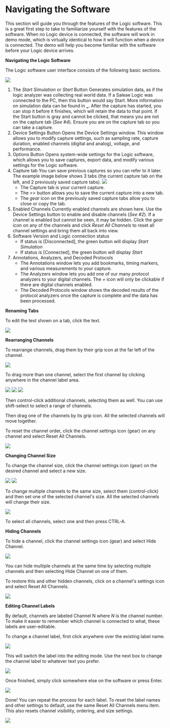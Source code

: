 # Navigating the Software

This section will guide you through the features of the Logic software. This is a great first step to take to familiarize yourself with the features of the software. When no Logic device is connected, the software will work in demo mode, which is virtually identical to how it will function when a device is connected. The demo will help you become familiar with the software before your Logic device arrives.

**Navigating the Logic Software**

The Logic software user interface consists of the following basic sections.

![](https://trello-attachments.s3.amazonaws.com/55f0ad9685db3c82f0f3aeba/5ae1f9f79107b39ac226e523/e3f9f9eecf3dc8bcd61877c8b37c6998/sw-UI.png)

1. The _Start Simulation_ or _Start_ Button Generates simulation data, as if the logic analyzer was collecting real world data. If a Saleae Logic was connected to the PC, then this button would say Start. More information on simulation data can be found in **\_**. After the capture has started, you can stop it before it finishes, which will retain the data to that point. If the Start button is gray and cannot be clicked, that means you are not on the capture tab \(_See \#4_\). Ensure you are on the capture tab so you can take a capture.
2. Device Settings Button Opens the Device Settings window. This window allows you to modify capture settings, such as sampling rate, capture duration, enabled channels \(digital and analog\), voltage, and performance.
3. Options Button Opens system-wide settings for the Logic software, which allows you to save captures, export data, and modify various settings for the Logic software.
4. Capture tab You can save previous captures so you can refer to it later. The example image below shows 3 tabs \(the current capture tab on the left, and 2 previously saved capture tabs\). ![](https://trello-attachments.s3.amazonaws.com/55f0ad9685db3c82f0f3aeba/5ae1f9f79107b39ac226e523/748035442cfeac65bfb1826a072ca34b/cap-tabs.png)
   * The Capture tab is your current capture. 
   * The &gt;&gt; button allows you to save the current capture into a new tab. 
   * The _gear_ icon on the previously saved capture tabs allow you to close or copy the tab.
5. Enabled Channels Currently enabled channels are shown here. Use the Device Settings button to enable and disable channels \(_See \#2_\). If a channel is enabled but cannot be seen, it may be hidden. Click the _gear_ icon on any of the channels and click _Reset All Channels_ to reset all channel settings and bring them all back into view.
6. Software Version and Logic connection status
   * If status is \[Disconnected\], the green button will display _Start Simulation_
   * If status is \[Connected\], the green button will display _Start_
7. Annotations, Analyzers, and Decoded Protocols
   * The Annotations window lets you add bookmarks, timing markers, and various measurements to your capture.
   * The Analyzers window lets you add one of our many protocol analyzers to your digital channels. The _+_ icon will only be clickable if there are digital channels enabled.
   * The Decoded Protocols window shows the decoded results of the protocol analyzers once the capture is complete and the data has been processed.

**Renaming Tabs**

To edit the text shown on a tab, click the text.

![](https://trello-attachments.s3.amazonaws.com/57215c93d776ced6a7215d8a/349x100/4ce456d907ecbd65365c859d3cbd2765/edit_tab_label.png)

**Rearranging Channels**

To rearrange channels, drag them by their grip icon at the far left of the channel.

![](https://trello-attachments.s3.amazonaws.com/57215c93d776ced6a7215d8a/332x142/43fb99eccd5b2b786e4f3f6f3dc9c219/drag_channel.png)

To drag more than one channel, select the first channel by clicking anywhere in the channel label area.

![](https://trello-attachments.s3.amazonaws.com/57215c93d776ced6a7215d8a/199x249/7d196c0516dc5a2cc6d213957e6eb98f/multi_select_1.png) ![](https://trello-attachments.s3.amazonaws.com/57215c93d776ced6a7215d8a/200x248/e7fc7023de52bb7cab4be2546464390a/multi_select_2.png) ![](https://trello-attachments.s3.amazonaws.com/57215c93d776ced6a7215d8a/199x248/71baeaca3a51f08f809f3fe8b6a848e6/multi_select_3.png)

Then control-click additional channels, selecting them as well. You can use shift-select to select a range of channels.

Then drag one of the channels by its grip icon. All the selected channels will move together.

To reset the channel order, click the channel settings icon \(gear\) on any channel and select Reset All Channels.

![](https://trello-attachments.s3.amazonaws.com/57215c93d776ced6a7215d8a/331x212/a5375cb27170883d6937354a858bcc8b/reset_channel_order.png)

**Changing Channel Size**

To change the channel size, click the channel settings icon \(gear\) on the desired channel and select a new size.

![](https://trello-attachments.s3.amazonaws.com/57215c93d776ced6a7215d8a/350x211/2528ea48bea08d1cc8361b546720a044/change_channel_size_1.png) ![](https://trello-attachments.s3.amazonaws.com/57215c93d776ced6a7215d8a/350x253/b50b00ffc1eebfe0b681bc7573e51d95/change_channel_size_2.png)

To change multiple channels to the same size, select them \(control-click\) and then set one of the selected channel's size. All the selected channels will change their size.

![](https://trello-attachments.s3.amazonaws.com/57215c93d776ced6a7215d8a/350x211/aa4f535b11c2bb3c5c300089e4a01d0e/change_size_multiple.png)

To select all channels, select one and then press CTRL-A.

**Hiding Channels**

To hide a channel, click the channel settings icon \(gear\) and select Hide Channel.

![](https://trello-attachments.s3.amazonaws.com/57215c93d776ced6a7215d8a/350x222/ca3a60dfd03a440ca72e49b880a5c4f0/hide_channel.png)

You can hide multiple channels at the same time by selecting multiple channels and then selecting Hide Channel on one of them.

To restore this and other hidden channels, click on a channel's settings icon and select Reset All Channels.

![](https://trello-attachments.s3.amazonaws.com/57215c93d776ced6a7215d8a/350x231/e6bfbd778f94a38bad39012eb4fe6df1/reset_all_channels.png)

**Editing Channel Labels**

By default, channels are labeled Channel N where _N_ is the channel number. To make it easier to remember which channel is connected to what, these labels are user-editable.

To change a channel label, first click anywhere over the existing label name.

![](https://trello-attachments.s3.amazonaws.com/57215c93d776ced6a7215d8a/200x75/2332b0847b338d2f888ce03df56fc70e/1-clicklabel.png)

This will switch the label into the editing mode. Use the next box to change the channel label to whatever text you prefer.

![](https://trello-attachments.s3.amazonaws.com/57215c93d776ced6a7215d8a/203x71/9d8a3e456b693aaa2389026e84a251cc/2-editlabel.png)

Once finished, simply click somewhere else on the software or press Enter.

![](https://trello-attachments.s3.amazonaws.com/57215c93d776ced6a7215d8a/199x78/984a2dbeecdacb8b848466cd6f755150/3-finishedlabel.png)

Done! You can repeat the process for each label. To reset the label names and other settings to default, use the same Reset All Channels menu item. This also resets channel visibility, ordering, and size settings.

![](https://trello-attachments.s3.amazonaws.com/57215c93d776ced6a7215d8a/331x212/a5375cb27170883d6937354a858bcc8b/reset_channel_order.png)

